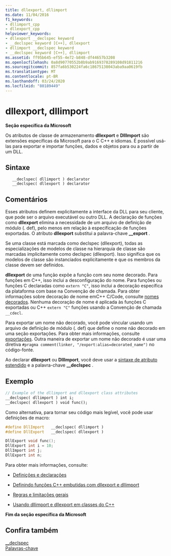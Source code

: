 ```yaml
---
title: dllexport, dllimport
ms.date: 11/04/2016
f1_keywords:
- dllimport_cpp
- dllexport_cpp
helpviewer_keywords:
- dllexport __declspec keyword
- __declspec keyword [C++], dllexport
- dllimport __declspec keyword
- __declspec keyword [C++], dllimport
ms.assetid: ff95b645-ef55-4e72-b848-df44657b3208
ms.openlocfilehash: 0a8d90770552b8b9ab9169378289108d91811216
ms.sourcegitcommit: 857fa6b530224fa6c18675138043aba9aa0619fb
ms.translationtype: MT
ms.contentlocale: pt-BR
ms.lasthandoff: 03/24/2020
ms.locfileid: "80189449"
---
```

# <a name="dllexport-dllimport"></a>dllexport, dllimport

**Seção específica da Microsoft**

Os atributos de classe de armazenamento **dllexport** e **DllImport** são extensões específicas da Microsoft para o C C++ e idiomas. É possível usá-las para exportar e importar funções, dados e objetos para ou a partir de um DLL.

## <a name="syntax"></a>Sintaxe

```
   __declspec( dllimport ) declarator
   __declspec( dllexport ) declarator
```

## <a name="remarks"></a>Comentários

Esses atributos definem explicitamente a interface da DLL para seu cliente, que pode ser o arquivo executável ou outro DLL. A declaração de funções como **dllexport** elimina a necessidade de um arquivo de definição de módulo (. def), pelo menos em relação à especificação de funções exportadas. O atributo **dllexport** substitui a palavra-chave **__export** .

Se uma classe está marcada como declspec (dllexport), todas as especializações de modelos de classe na hierarquia de classe são marcadas implicitamente como declspec (dllexport). Isso significa que os modelos de classe são instanciados explicitamente e que os membros da classe devem ser definidos.

**dllexport** de uma função expõe a função com seu nome decorado. Para funções em C++, isso inclui a desconfiguração do nome. Para funções ou funções C declaradas como `extern "C"`, isso inclui a decoração específica da plataforma com base na Convenção de chamada. Para obter informações sobre decoração de nome emC++ C/Code, consulte [nomes decorados](../build/reference/decorated-names.md). Nenhuma decoração de nome é aplicada às funções C exportadas ou C++ `extern "C"` funções usando a Convenção de chamada `__cdecl`.

Para exportar um nome não decorado, você pode vincular usando um arquivo de definição de módulo (. def) que define o nome não decorado em uma seção exportações. Para obter mais informações, consulte [exportações](../build/reference/exports.md). Outra maneira de exportar um nome não decorado é usar uma diretiva `#pragma comment(linker, "/export:alias=decorated_name")` no código-fonte.

Ao declarar **dllexport** ou **DllImport**, você deve usar a [sintaxe de atributo estendido](../cpp/declspec.md) e a palavra-chave **__declspec** .

## <a name="example"></a>Exemplo

```cpp
// Example of the dllimport and dllexport class attributes
__declspec( dllimport ) int i;
__declspec( dllexport ) void func();
```

Como alternativa, para tornar seu código mais legível, você pode usar definições de macro:

```cpp
#define DllImport   __declspec( dllimport )
#define DllExport   __declspec( dllexport )

DllExport void func();
DllExport int i = 10;
DllImport int j;
DllExport int n;
```

Para obter mais informações, consulte:

- [Definições e declarações](../cpp/definitions-and-declarations-cpp.md)

- [Definindo funções C++ embutidas com dllexport e dllimport](../cpp/defining-inline-cpp-functions-with-dllexport-and-dllimport.md)

- [Regras e limitações gerais](../cpp/general-rules-and-limitations.md)

- [Usando dllimport e dllexport em classes do C++](../cpp/using-dllimport-and-dllexport-in-cpp-classes.md)

**Fim da seção específica da Microsoft**

## <a name="see-also"></a>Confira também

[__declspec](../cpp/declspec.md)<br/>
[Palavras-chave](../cpp/keywords-cpp.md)
